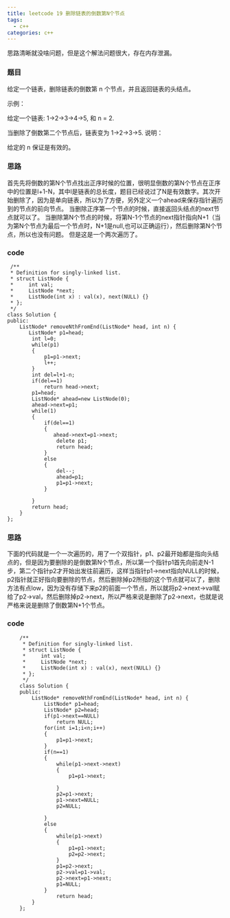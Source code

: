 ```yaml
---
title: leetcode 19 删除链表的倒数第N个节点
tags:
  - c++ 
categories: c++ 
---
```

思路清晰就没啥问题，但是这个解法问题很大，存在内存泄漏。
<!-- more -->

### 题目

给定一个链表，删除链表的倒数第 n 个节点，并且返回链表的头结点。

示例：

给定一个链表: 1->2->3->4->5, 和 n = 2.

当删除了倒数第二个节点后，链表变为 1->2->3->5.
说明：

给定的 n 保证是有效的。


### 思路

首先先将倒数的第N个节点找出正序时候的位置，很明显倒数的第N个节点在正序中的位置是l+1-N，其中l是链表的总长度，题目已经说过了N是有效数字。其次开始删除了，因为是单向链表，所以为了方便，另外定义一个ahead来保存指针遍历到的节点的前向节点。
当删除正序第一个节点的时候，直接返回头结点的next节点就可以了。
当删除第N个节点的时候，将第N-1个节点的next指针指向N+1（当为第N个节点为最后一个节点时，N+1是null,也可以正确运行），然后删除第N个节点，所以也没有问题。
但是这是一个两次遍历了。

### code

     /**
	 * Definition for singly-linked list.
	 * struct ListNode {
	 *     int val;
	 *     ListNode *next;
	 *     ListNode(int x) : val(x), next(NULL) {}
	 * };
	 */
	class Solution {
	public:
	    ListNode* removeNthFromEnd(ListNode* head, int n) {
	       ListNode* p1=head;
	        int l=0;
	        while(p1)
	        {
	            p1=p1->next;
	            l++;
	        }
	        int del=l+1-n;
	        if(del==1)
	            return head->next;
	        p1=head;
	        ListNode* ahead=new ListNode(0);
	        ahead->next=p1;
	        while(1)
	        {
	            if(del==1)
	            {
	               ahead->next=p1->next;
	                delete p1;
	                return head;
	            }
	            else
	            {
	                del--;
	                ahead=p1;
	                p1=p1->next;
	            }
	            
	        }
	        return head;
	    }
	};


### 思路

下面的代码就是一个一次遍历的，用了一个双指针，p1、p2最开始都是指向头结点的，但是因为要删除的是倒数第N个节点，所以第一个指针p1首先向前走N-1步，第二个指针p2才开始出发往前遍历，这样当指针p1->next指向NULL的时候，p2指针就正好指向要删除的节点，然后删除掉p2所指的这个节点就可以了，删除方法有点low，因为没有存储下来p2的前面一个节点，所以就将p2->next->val赋给了p2->val，然后删除掉p2->next，所以严格来说是删除了p2->next，也就是说严格来说是删除了倒数第N+1个节点。

### code

    
	
		/**
		 * Definition for singly-linked list.
		 * struct ListNode {
		 *     int val;
		 *     ListNode *next;
		 *     ListNode(int x) : val(x), next(NULL) {}
		 * };
		 */
		class Solution {
		public:
		    ListNode* removeNthFromEnd(ListNode* head, int n) {
		        ListNode* p1=head;
		        ListNode* p2=head;
		        if(p1->next==NULL)
		            return NULL;
		        for(int i=1;i<n;i++)
		        {
		            p1=p1->next;
		        }
		        if(n==1)
		        {
		            while(p1->next->next)
		            {
		                p1=p1->next;
		                
		            }
		            p2=p1->next;
		            p1->next=NULL;
		            p2=NULL;
		            
		        }
		        else
		        {
					while(p1->next)
			        {
			            p1=p1->next;
			            p2=p2->next;
			        }
			        p1=p2->next;
			        p2->val=p1->val;
			        p2->next=p1->next;
			        p1=NULL;
				}
			        return head;
		    }
		};